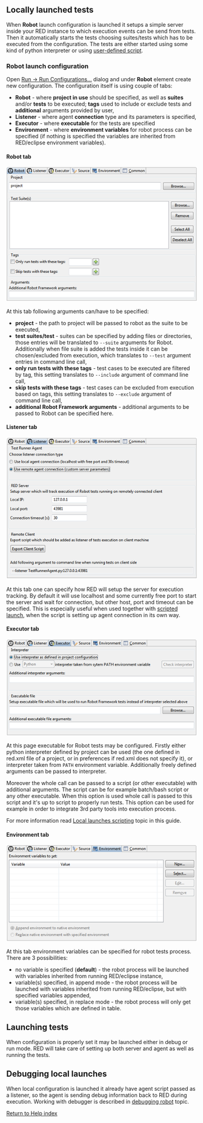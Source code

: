 ## Locally launched tests

When **Robot** launch configuration is launched it setups a simple server
inside your RED instance to which execution events can be send from tests.
Then it automatically starts the tests choosing suites/tests which has to be
executed from the configuration. The tests are either started using some kind
of python interpreter or using [user-defined
script](local_launch_scripting.md).

### Robot launch configuration

Open [ Run -> Run
Configurations...](javascript:executeCommand\('org.eclipse.debug.ui.commands.OpenRunConfigurations'\))
dialog and under **Robot** element create new configuration. The configuration
itself is using couple of tabs:

  * **Robot** \- where **project in use** should be specified, as well as **suites** and/or **tests** to be executed; **tags** used to include or exclude tests and **additional** arguments provided by user, 
  * **Listener** \- where agent **connection** type and its parameters is specified, 
  * **Executor** \- where **executable** for the tests are specified 
  * **Environment** \- where **environment variables** for robot process can be specified (if nothing is specified the variables are inherited from RED/eclipse environment variables). 

#### Robot tab

![](images/local_config_robot.png)

At this tab following arguments can/have to be specified:

  * **project** \- the path to project will be passed to robot as the suite to be executed, 
  * **test suites/test** \- suites can be specified by adding files or directories, those entries will be translated to `--suite` arguments for Robot. Additionally when file suite is added the tests inside it can be chosen/excluded from execution, which translates to `--test` argument entries in command line call, 
  * **only run tests with these tags** \- test cases to be executed are filtered by tag, this setting translates to `--include` argument of command line call, 
  * **skip tests with these tags** \- test cases can be excluded from execution based on tags, this setting translates to `--exclude` argument of command line call, 
  * **additional Robot Framework arguments** \- additional arguments to be passed to Robot can be specified here. 

#### Listener tab

![](images/local_config_listener.png)

At this tab one can specify how RED will setup the server for execution
tracking. By default it will use localhost and some currently free port to
start the server and wait for connection, but other host, port and timeout can
be specified. This is especially useful when used together with [scripted
launch](local_launch_scripting.md), when the script is setting up agent
connection in its own way.

#### Executor tab

![](images/local_config_exec.png)

At this page executable for Robot tests may be configured. Firstly either
python interpreter defined by project can be used (the one defined in red.xml
file of a project, or in preferences if red.xml does not specify it), or
interpreter taken from `PATH` environment variable. Additionally freely
defined arguments can be passed to interpreter.

Moreover the whole call can be passed to a script (or other executable) with
additional arguments. The script can be for example batch/bash script or any
other executable. When this option is used whole call is passed to this script
and it's up to script to properly run tests. This option can be used for
example in order to integrate 3rd party tools into execution process.

For more information read [Local launches
scripting](local_launch_scripting.md) topic in this guide.

#### Environment tab

![](images/local_config_env.png)

At this tab environment variables can be specified for robot tests process.
There are 3 possibilities:

  * no variable is specified (**default**) - the robot process will be launched with variables inherited from running RED/eclipse instance,
  * variable(s) specified, in append mode - the robot process will be launched with variables inherited from running RED/eclipse, but with specified variables appended,
  * variable(s) specified, in replace mode - the robot process will only get those variables which are defined in table.

## Launching tests

When configuration is properly set it may be launched either in debug or run
mode. RED will take care of setting up both server and agent as well as
running the tests.

## Debugging local launches

When local configuration is launched it already have agent script passed as a
listener, so the agent is sending debug information back to RED during
execution. Working with debugger is described in [debugging robot](debug.md)
topic.

  
  

[Return to Help index](http://nokia.github.io/RED/help/)
